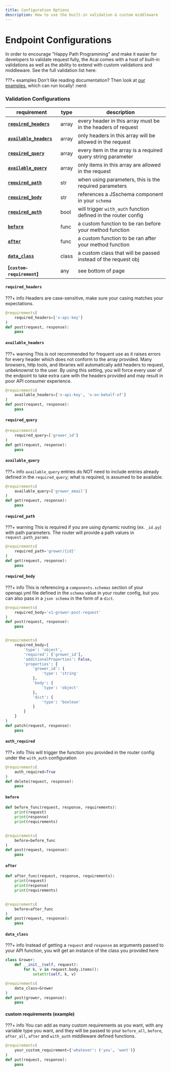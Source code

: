```yaml
---
title: Configuration Options
description: How to use the built-in validation & custom middleware
---
```


# Endpoint Configurations

In order to encourage "Happy Path Programming" and make it easier for developers to validate request fully, the Acai 
comes with a host of built-in validations as well as the ability to extend with custom validations and middleware. 
See the full validation list here:

???+ examples
    Don't like reading documentation? Then look at 
    [our examples,](https://github.com/syngenta/acai-python-docs/blob/main/examples/apigateway) which can run locally! 
    :nerd:

### Validation Configurations

| requirement                                                                                  | type  | description                                                    |
|----------------------------------------------------------------------------------------------|-------|----------------------------------------------------------------|
| **[`required_headers`]({{web.url}}/apigateway/endpoint/configurations/#required_headers)**   | array | every header in this array must be in the headers of request   |
| **[`available_headers`]({{web.url}}/apigateway/endpoint/configurations/#available_headers)** | array | only headers in this array will be allowed in the request      |
| **[`required_query`]({{web.url}}/apigateway/endpoint/configurations/#required_query)**       | array | every item in the array is a required query string parameter   |
| **[`available_query`]({{web.url}}/apigateway/endpoint/configurations/#available_query)**     | array | only items in this array are allowed in the request            |
| **[`required_path`]({{web.url}}/apigateway/endpoint/configurations/#required_path)**         | str   | when using parameters, this is the required parameters         |
| **[`required_body`]({{web.url}}/apigateway/endpoint/configurations/#required_body)**         | str   | references a JSschema component in your `schema`               |
| **[`required_auth`]({{web.url}}/apigateway/endpoint/configurations/#auth_required)**         | bool  | will trigger `with_auth` function defined in the router config |
| **[`before`]({{web.url}}/apigateway/endpoint/configurations/#before)**                       | func  | a custom function to be ran before your method function        |
| **[`after`]({{web.url}}/apigateway/endpoint/configurations/#after)**                         | func  | a custom function to be ran after your method function         |
| **[`data_class`]({{web.url}}/apigateway/endpoint/configurations/#data_class)**               | class | a custom class that will be passed instead of the request obj  |
| **[`custom-requirement`]**                                                                   | any   | see bottom of page                                             |

#### `required_headers`

???+ info
    Headers are case-sensitive, make sure your casing matches your expectations.

```python
@requirements(
    required_headers=['x-api-key']
)
def post(request, response):
    pass
```

#### `available_headers`

???+ warning
    This is not recommended for frequent use as it raises errors for every header which does not conform to the array 
provided. Many browsers, http tools, and libraries will automatically add headers to request, unbeknownst to the user. 
By using this setting, you will force every user of the endpoint to take extra care with the headers provided and 
may result in poor API consumer experience.

```python
@requirements(
    available_headers=['x-api-key', 'x-on-behalf-of']
)
def post(request, response):
    pass
```

#### `required_query`

```python
@requirements(
    required_query=['grower_id']
)
def get(request, response):
    pass
```

#### `available_query`
???+ info
    `available_query` entries do NOT need to include entries already defined in the `required_query`; what is required,
is assumed to be available.

```python
@requirements(
    available_query=['grower_email']
)
def get(request, response):
    pass
```

#### `required_path`

???+ warning
    This is required if you are using dynamic routing (ex. `_id.py`) with path parameters. 
The router will provide a path values in `request.path_params`

```python
@requirements(
    required_path='grower/{id}'
)
def get(request, response):
    pass
```

#### `required_body`

???+ info
    This is referencing a `components.schemas` section of your openapi.yml file defined in the `schema` value in your 
router config, but you can also pass in a `json schema` in the form of a `dict`.

```python
@requirements(
    required_body='v1-grower-post-request'
)
def post(request, response):
    pass


@requirements(
    required_body={
        'type': 'object',
        'required': ['grower_id'],
        'additionalProperties': False,
        'properties': {
            'grower_id': {
                'type': 'string'
            },
            'body': {
                'type': 'object'
            },
            'dict': {
                'type': 'boolean'
            }
        }
    }
)
def patch(request, response):
    pass
```


#### `auth_required`

???+ info
    This will trigger the function you provided in the router config under the `with_auth` configuration

```python
@requirements(
    auth_required=True
)
def delete(request, response):
    pass
```

#### `before`

```python
def before_func(request, response, requirements):
    print(request)
    print(response)
    print(requirements)

    
@requirements(
    before=before_func
)
def post(request, response):
    pass
```

#### `after`

```python
def after_func(request, response, requirements):
    print(request)
    print(response)
    print(requirements)

    
@requirements(
    before=after_func
)
def post(request, response):
    pass
```

#### `data_class`

???+ info
    Instead of getting a `request` and `response` as arguments passed to your API function, you will get an instance 
of the class you provided here

```python
class Grower:
    def __init__(self, request):
        for k, v in request.body.items():
            setattr(self, k, v)

@requirements(
    data_class=Grower
)
def post(grower, response):
    pass
```

#### custom requirements (example)

???+ info
    You can add as many custom requirements as you want, with any variable type you want, and they will be passed to 
your `before_all`, `before`, `after_all`, `after` and `with_auth` middleware defined functions.

```python
@requirements(
    your_custom_requirement={'whatever': ('you', 'want')}
)
def put(request, response):
    pass
```
